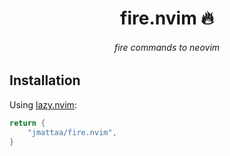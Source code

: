 <div align="center">

# fire.nvim 🔥

###### fire commands to neovim

</div>

## Installation

Using [lazy.nvim](https://github.com/folke/lazy.nvim):

```lua
return {
    "jmattaa/fire.nvim",
}
```

